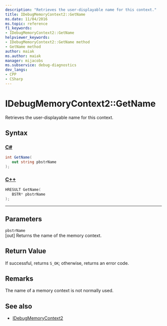 ```yaml
---
description: "Retrieves the user-displayable name for this context."
title: IDebugMemoryContext2::GetName
ms.date: 11/04/2016
ms.topic: reference
f1_keywords:
- IDebugMemoryContext2::GetName
helpviewer_keywords:
- IDebugMemoryContext2::GetName method
- GetName method
author: maiak
ms.author: maiak
manager: mijacobs
ms.subservice: debug-diagnostics
dev_langs:
- CPP
- CSharp
---
```

# IDebugMemoryContext2::GetName

Retrieves the user-displayable name for this context.

## Syntax

### [C#](#tab/csharp)
```csharp
int GetName(
   out string pbstrName
);
```
### [C++](#tab/cpp)
```cpp
HRESULT GetName( 
   BSTR* pbstrName
);
```
---

## Parameters
`pbstrName`\
[out] Returns the name of the memory context.

## Return Value
 If successful, returns `S_OK`; otherwise, returns an error code.

## Remarks
 The name of a memory context is not normally used.

## See also
- [IDebugMemoryContext2](../../../extensibility/debugger/reference/idebugmemorycontext2.md)
